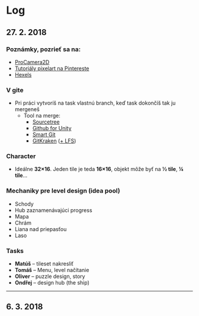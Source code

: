 # Log

## 27. 2. 2018

### Poznámky, pozrieť sa na:

* [ProCamera2D](http://www.procamera2d.com/)
* [Tutoriály pixelart na Pintereste](https://cz.pinterest.com/search/pins/?q=pixel%20art%20tutorial&rs=typed&term_meta[]=pixel%7Ctyped&term_meta[]=art%7Ctyped&term_meta[]=tutorial%7Ctyped)
* [Hexels](https://www.marmoset.co/hexels/)

### V gite 

* Pri práci vytvoríš na task vlastnú branch, keď task dokončíš tak ju mergeneš
    * Tool na merge:
	    * [Sourcetree](https://www.sourcetreeapp.com/)
	    * [Github for Unity](https://unity.github.com/)
	    * [Smart Git](https://www.syntevo.com/smartgit/)
		* [GitKraken](https://www.gitkraken.com/github-student-developer-pack) ([+ LFS](https://support.gitkraken.com/git-workflows-and-extensions/Intro-and-requirements))

### Character 

* Ideálne **32×16**. Jeden tile je teda **16×16**, objekt môže byť na **½ tile**, **¼ tile**…

### Mechaniky pre level design (idea pool)

* Schody
* Hub zaznamenávajúci progress
* Mapa
* Chrám
* Liana nad priepasťou
* Laso

### Tasks

* **Matúš** – tileset nakresliť
* **Tomáš** – Menu, level načítanie
* **Oliver** – puzzle design, story
* **Ondřej** – design hub (the ship)

---

## 6. 3. 2018
